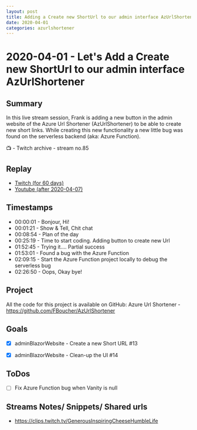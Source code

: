 ```yaml
---
layout: post
title: Adding a Create new ShortUrl to our admin interface AzUrlShortener
date: 2020-04-01
categories: azurlshortener
---
```



# 2020-04-01 - Let's Add a Create new ShortUrl to our admin interface AzUrlShortener

## Summary

In this live stream session, Frank is adding a new button in the admin website of the Azure Url Shortener (AzUrlShortener) to be able to create new short links. While creating this new functionality a new little bug was found on the serverless backend (aka: Azure Function).

📺 - Twitch archive - stream no.85

## Replay


- [Twitch (for 60 days)](https://www.twitch.tv/videos/580576570)
- [Youtube (after 2020-04-07)](https://youtu.be/f1ZGa4ZX1Dw)


## Timestamps


- 00:00:01 - Bonjour, Hi!
- 00:01:21 - Show & Tell, Chit chat
- 00:08:54 - Plan of the day
- 00:25:19 - Time to start coding. Adding button to create new Url
- 01:52:45 - Trying it.... Partial success
- 01:53:01 - Found a bug with the Azure Function  
- 02:09:15 - Start the Azure Function project locally to debug the serverless bug
- 02:26:50 - Oops, Okay bye!


Project
-------

All the code for this project is available on GitHub: Azure Url Shortener - https://github.com/FBoucher/AzUrlShortener



Goals
-----

- [X] adminBlazorWebsite - Create a new Short URL #13
- [X] adminBlazorWebsite - Clean-up the UI #14


ToDos
-----
- [ ] Fix Azure Function bug when Vanity is null



Streams Notes/ Snippets/ Shared urls
-----------------------------------

- https://clips.twitch.tv/GenerousInspiringCheeseHumbleLife



